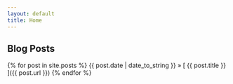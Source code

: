 ```yaml
---
layout: default
title: Home
---
```


## Blog Posts

{% for post in site.posts %}
  {{ post.date | date_to_string }} &raquo; [ {{ post.title }} ]({{ post.url }})
{% endfor %}
